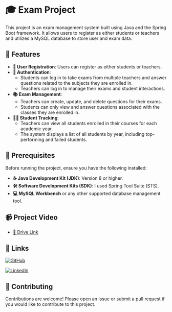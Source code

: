 # 🎓 Exam Project

This project is an exam management system built using Java and the Spring Boot framework. It allows users to register as either students or teachers and utilizes a MySQL database to store user and exam data.

## 🔗 Features

- **👥 User Registration**: Users can register as either students or teachers.
- **🔐 Authentication**: 
  - Students can log in to take exams from multiple teachers and answer questions related to the subjects they are enrolled in.
  - Teachers can log in to manage their exams and student interactions.
- **📚 Exam Management**: 
  - Teachers can create, update, and delete questions for their exams.
  - Students can only view and answer questions associated with the classes they are enrolled in.
- **👩‍🏫 Student Tracking**: 
  - Teachers can view all students enrolled in their courses for each academic year.
  - The system displays a list of all students by year, including top-performing and failed students.

## 🔗 Prerequisites

Before running the project, ensure you have the following installed:

- **☕ Java Development Kit (JDK)**: Version 8 or higher.
- **🛠️ Software Development Kits (SDK)**: I used Spring Tool Suite (STS).
- **💻 MySQL Workbench** or any other supported database management tool.

## 📹 Project Video

- [🎥 Drive Link](https://drive.google.com/file/d/1_156PEyj8vGx_LfqUeU0qlXwxHDmhvuX/view?usp=drive_link)

## 🔗 Links

[![GitHub](https://img.shields.io/badge/github-000?style=for-the-badge&logo=github&logoColor=white)](https://github.com/your-username/exam-project)

[![LinkedIn](https://img.shields.io/badge/linkedin-0A66C2?style=for-the-badge&logo=linkedin&logoColor=white)](https://www.linkedin.com/in/shahd-abdelnaby-90bb832a6)

## 🤝 Contributing

Contributions are welcome! Please open an issue or submit a pull request if you would like to contribute to this project.

